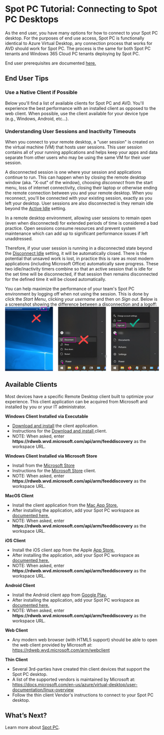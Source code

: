 # Spot PC Tutorial: Connecting to Spot PC Desktops

As the end user, you have many options for how to connect to your Spot PC desktop. For the purposes of end use access, Spot PC is functionally identical to Azure Virtual Desktop, any connection process that works for AVD should work for Spot PC. The process is the same for both Spot PC tenants and Windows 365 Cloud PC tenants deploying by Spot PC.

End user prerequisites are documented [here.](spot-pc/getting-started/prerequisites/end-user-prerequisites)

## End User Tips

### Use a Native Client if Possible

Below you'll find a list of available clients for Spot PC and AVD. You'll experience the best performance with an installed client as opposed to the web client. When possible, use the client available for your device type (e.g., Windows, Android, etc...).

### Understanding User Sessions and Inactivity Timeouts

When you connect to your remote desktop, a "user session" is created on the virtual machine (VM) that hosts user sessions. This user session contains all of your running applications and helps keep your apps and data separate from other users who may be using the same VM for their user session.

A disconnected session is one where your session and applications continue to run. This can happen when by closing the remote desktop window (aka. "X-out" of the window), choosing _disconnect_ from the start menu, loss of internet connectivity, closing their laptop or otherwise ending the remote connection between you and your remote desktop. When you reconnect, you'll be connected with your existing session, exactly as you left your desktop. User sessions are also disconnected is they remain idle beyond the [Active Idle](spot-pc/tutorials/edit-spot-group?id=logoff-settings) setting.

In a remote desktop environment, allowing user sessions to remain open (even when disconnected) for extended periods of time is considered a bad practice. Open sessions consume resources and prevent system maintenance which can add up to significant performance issues if left unaddressed.

Therefore, if your user session is running in a disconnected state beyond the [Disconnect Idle](spot-pc/tutorials/edit-spot-group?id=logoff-settings) setting, it will be automatically closed. There is the potential that unsaved work is lost, in practice this is rare as most modern applications (including Microsoft Office) automatically save progress. These two idle/inactivity timers combine so that an active session that is idle for the set time will be disconnected, if that session then remains disconnected for the defined time it will be closed automatically.

You can help maximize the performance of your team's Spot PC environment by logging off when not using the session. This is done by click the _Start Menu_, clicking your _username_ and then on _Sign out_. Below is a screenshot showing the difference between a disconnection and a logoff:
<br><img src="/spot-pc/_media/connect-to-desktop-01.png" />

## Available Clients

Most devices have a specific Remote Desktop client built to optimize your experience. This client application can be acquired from Microsoft and installed by you or your IT administrator.

**Windows Client Installed via Executable**

- [Download and install](https://docs.microsoft.com/en-us/azure/virtual-desktop/user-documentation/connect-windows-7-10) the client application.
- Instructions for the [Download and install ](https://docs.microsoft.com/en-us/azure/virtual-desktop/user-documentation/connect-windows-7-10#subscribe-to-a-workspace) client.
- NOTE: When asked, enter **https<area>://rdweb.wvd.microsoft.com/api/arm/feeddiscovery** as the workspace URL.

**Windows Client Installed via Microsoft Store**

- Install from the [Microsoft Store](https://www.microsoft.com/store/productId/9WZDNCRFJ3PS)
- Instructions for the [Microsoft Store](https://docs.microsoft.com/en-us/azure/virtual-desktop/user-documentation/connect-microsoft-store#subscribe-to-a-workspace) client.
- NOTE: When asked, enter **https<area>://rdweb.wvd.microsoft.com/api/arm/feeddiscovery** as the workspace URL.

**MacOS Client**

- Install the client application from the [Mac App Store.](https://apps.apple.com/app/microsoft-remote-desktop/id1295203466?mt=12)
- After installing the application, add your Spot PC workspace as [documented here.](https://docs.microsoft.com/en-us/azure/virtual-desktop/user-documentation/connect-macos#subscribe-to-a-feed)
- NOTE: When asked, enter **https<area>://rdweb.wvd.microsoft.com/api/arm/feeddiscovery** as the workspace URL.

**iOS Client**

- Install the iOS client app from the Apple [App Store.](https://aka.ms/rdios)
- After installing the application, add your Spot PC workspace as [documented here.](https://docs.microsoft.com/en-us/azure/virtual-desktop/user-documentation/connect-ios#subscribe-to-a-feed)
- NOTE: When asked, enter **https<area>://rdweb.wvd.microsoft.com/api/arm/feeddiscovery** as the workspace URL.

**Android Client**

- Install the Android client app from [Google Play.](https://play.google.com/store/apps/details?id=com.microsoft.rdc.androidx)
- After installing the application, add your Spot PC workspace as [documented here.](https://docs.microsoft.com/en-us/azure/virtual-desktop/user-documentation/connect-android#subscribe-to-a-feed)
- NOTE: When asked, enter **https<area>://rdweb.wvd.microsoft.com/api/arm/feeddiscovery** as the workspace URL.

**Web Client**

- Any modern web browser (with HTML5 support) should be able to open the web client provided by Microsoft at: https://rdweb.wvd.microsoft.com/arm/webclient

**Thin Client**

- Several 3rd-parties have created thin client devices that support the Spot PC desktop.
- A list of the supported vendors is maintained by Microsoft at: https://docs.microsoft.com/en-us/azure/virtual-desktop/user-documentation/linux-overview
- Follow the thin client Vendor's instructions to connect to your Spot PC desktop.

## What’s Next?

Learn more about [Spot PC](spot-pc/).
